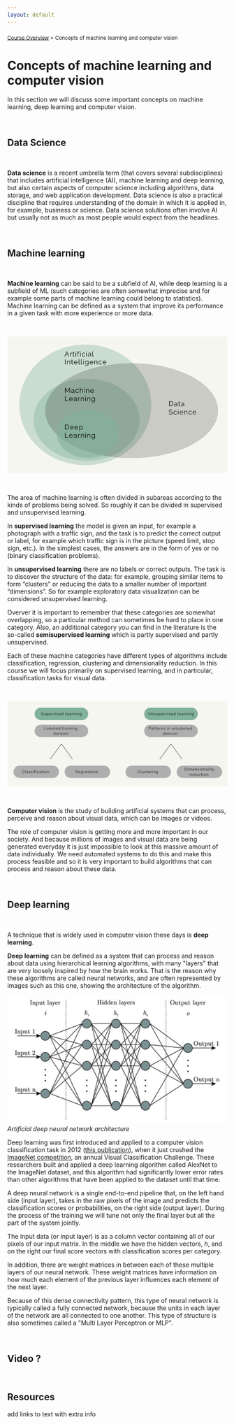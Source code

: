 ```yaml
---
layout: default
---
```


<sub>[Course Overview](index.md) > Concepts of machine learning and computer vision</sub>

# Concepts of machine learning and computer vision

In this section we will discuss some important concepts on machine learning, deep learning and computer vision.

 
<br/>

## Data Science

<br/>

**Data science** is a recent umbrella term (that covers several subdisciplines) that includes artificial intelligence (AI), machine learning and deep learning, but also certain aspects of computer science including algorithms, data storage, and web application development. Data science is also a practical discipline that requires understanding of the domain in which it is applied in, for example, business or science. Data science solutions often involve AI but usually not as much as most people would expect from the headlines.

<br/>

## Machine learning

<br/>

**Machine learning** can be said to be a subfield of AI, while deep learning is a subfield of ML (such categories are often somewhat imprecise and for example some parts of machine learning could belong to statistics). Machine learning can be defined as a system that improve its performance in a given task with more experience or more data.


<br/>

![concepts](./images/concepts.png)

<br/>

The area of machine learning is often divided in subareas according to the kinds of problems being solved. So roughly it can be divided in supervised and unsupervised learning.

In **supervised learning** the model is given an input, for example a photograph with a traffic sign, and the task is to predict the correct output or label, for example which traffic sign is in the picture (speed limit, stop sign, etc.). In the simplest cases, the answers are in the form of yes or no (binary classification problems).

In **unsupervised learning** there are no labels or correct outputs. The task is to discover the structure of the data: for example, grouping similar items to form “clusters” or reducing the data to a smaller number of important “dimensions”. So for example exploratory data visualization can be considered unsupervised learning.

Overver it is important to remember that these categories are somewhat overlapping, so a particular method can sometimes be hard to place in one category. Also, an additional category you can find in the literature is the so-called **semisupervised learning** which is partly supervised and partly unsupervised.

Each of these machine categories have different types of algorithms include classification, regression, clustering and dimensionality reduction. In this course we will focus primarily on supervised learning, and in particular, classification tasks for visual data. 


<br/>

![ML-areas](./images/ML_areas.png)

<br/>

**Computer vision** is the study of building artificial systems that can process, perceive and reason about visual data, which can be images or videos.

The role of computer vision is getting more and more important in our society. And because millions of images and visual data are being generated everyday it is just impossible to look at this massive amount of data individually. We need automated systems to do this and make this process feasible and so it is very important to build algorithms that can process and reason about these data. 

<br/>

## Deep learning

<br/>

A technique that is widely used in computer vision these days is **deep learning**.

**Deep learning** can be defined as a system that can process and reason about data using hierarchical learning algorithms, with many "layers" that are very loosely inspired by how the brain works. That is the reason why these algorithms are called neural networks, and are often represented by images such as this one, showing the architecture of the algorithm. 

![DNN](./images/DNN.png)
_Artificial deep neural network architecture_

Deep learning was first introduced and applied to a computer vision classification task in 2012 ([this publication](chrome-extension://efaidnbmnnnibpcajpcglclefindmkaj/https://proceedings.neurips.cc/paper/2012/file/c399862d3b9d6b76c8436e924a68c45b-Paper.pdf)), when it just crushed the [ImageNet competition](https://www.image-net.org/challenges/LSVRC/index.php), an annual Visual Classification Challenge. These researchers built and applied a deep learning algorithm called AlexNet to the ImageNet dataset, and this algorithm had significantly lower error rates than other algorithms that have been applied to the dataset until that time.

A deep neural network is a single end-to-end pipeline that, on the left hand side (input layer), takes in the raw pixels of the image and predicts the classification scores or probabilities, on the right side (output layer). During the process of the training we will tune not only the final layer but all the part of the system jointly.

The input data (or input layer) is as a column vector containing all of our pixels of our input matrix. In the middle we have the hidden vectors, _h_, and on the right our final score vectors with classification scores per category.

In addition, there are weight matrices in between each of these multiple layers of our neural network. These weight matrices have information on how much each element of the previous layer influences each element of the next layer. 

Because of this dense connectivity pattern, this type of neural network is typically called a fully connected network, because the units in each layer of the network are all connected to one another. This type of structure is also sometimes called a "Multi Layer Perceptron or MLP".


<br/>

 ## Video ?


<br/>

## Resources

add links to text with extra info